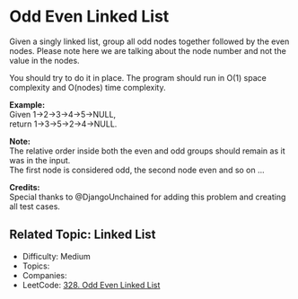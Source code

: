 # Odd Even Linked List

Given a singly linked list, group all odd nodes together followed by the even nodes. Please note here we are talking about the node number and not the value in the nodes.

You should try to do it in place. The program should run in O(1) space complexity and O(nodes) time complexity.

**Example:**   
Given 1->2->3->4->5->NULL,  
return 1->3->5->2->4->NULL.

**Note:**  
The relative order inside both the even and odd groups should remain as it was in the input.  
The first node is considered odd, the second node even and so on ...

**Credits:**  
Special thanks to @DjangoUnchained for adding this problem and creating all test cases.

Related Topic: Linked List
---

* Difficulty: Medium
* Topics: 
* Companies: 
* LeetCode: [328. Odd Even Linked List](https://leetcode.com/problems/odd-even-linked-list/description/)
